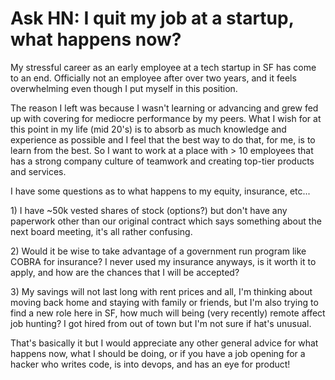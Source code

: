 # Ask HN: I quit my job at a startup, what happens now?

My stressful career as an early employee at a tech startup in SF has come to an end. Officially not an employee after over two years, and it feels overwhelming even though I put myself in this position.<p>The reason I left was because I wasn&#x27;t learning or advancing and grew fed up with covering for mediocre performance by my peers. What I wish for at this point in my life (mid 20&#x27;s) is to absorb as much knowledge and experience as possible and I feel that the best way to do that, for me, is to learn from the best. So I want to work at a place with &gt; 10 employees that has a strong company culture of teamwork and creating top-tier products and services.<p>I have some questions as to what happens to my equity, insurance, etc...<p>1) I have ~50k vested shares of stock (options?) but don&#x27;t have any paperwork other than our original contract which says something about the next board meeting, it&#x27;s all rather confusing.<p>2) Would it be wise to take advantage of a government run program like COBRA for insurance? I never used my insurance anyways, is it worth it to apply, and how are the chances that I will be accepted?<p>3) My savings will not last long with rent prices and all, I&#x27;m thinking about moving back home and staying with family or friends, but I&#x27;m also trying to find a new role here in SF, how much will being (very recently) remote affect job hunting? I got hired from out of town but I&#x27;m not sure if hat&#x27;s unusual.<p>That&#x27;s basically it but I would appreciate any other general advice for what happens now, what I should be doing, or if you have a job opening for a hacker who writes code, is into devops, and has an eye for product!
